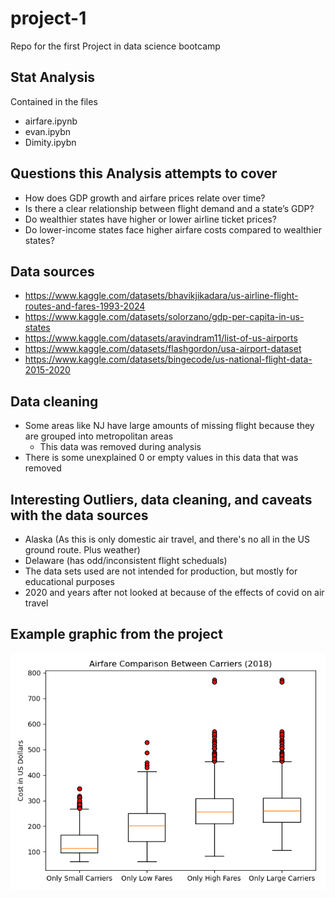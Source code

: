 # project-1
Repo for the first Project in data science bootcamp

## Stat Analysis
Contained in the files
- airfare.ipynb
- evan.ipybn
- Dimity.ipybn

## Questions this Analysis attempts to cover
- How does GDP growth and airfare prices relate over time?
- Is there a clear relationship between flight demand and a state’s GDP?
- Do wealthier states have higher or lower airline ticket prices?
- Do lower-income states face higher airfare costs compared to wealthier states?

## Data sources
- https://www.kaggle.com/datasets/bhavikjikadara/us-airline-flight-routes-and-fares-1993-2024
- https://www.kaggle.com/datasets/solorzano/gdp-per-capita-in-us-states
- https://www.kaggle.com/datasets/aravindram11/list-of-us-airports
- https://www.kaggle.com/datasets/flashgordon/usa-airport-dataset 
- https://www.kaggle.com/datasets/bingecode/us-national-flight-data-2015-2020

## Data cleaning
- Some areas like NJ have large amounts of missing flight because they are grouped into metropolitan areas
  - This data was removed during analysis
- There is some unexplained 0 or empty values in this data that was removed

## Interesting Outliers, data cleaning, and caveats with the data sources
- Alaska (As this is only domestic air travel, and there's no all in the US ground route. Plus weather)
- Delaware (has odd/inconsistent flight scheduals)
- The data sets used are not intended for production, but mostly for educational purposes
- 2020 and years after not looked at because of the effects of covid on air travel

## Example graphic from the project
![alt text](https://github.com/cosmopaladin/project-1/blob/main/fig_7_Airfare_Comparison_Boxplot.png?raw=true)


